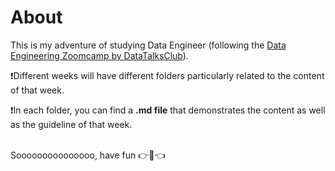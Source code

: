 # About 
This is my adventure of studying Data Engineer (following the [Data Engineering Zoomcamp by DataTalksClub](https://github.com/DataTalksClub/data-engineering-zoomcamp)). <br>

❗Different weeks will have different folders particularly related to the content of that week. 

❗In each folder, you can find a **.md file** that demonstrates the content as well as the guideline of that week.

<br> 
Sooooooooooooooo, have fun 👉🫥👈